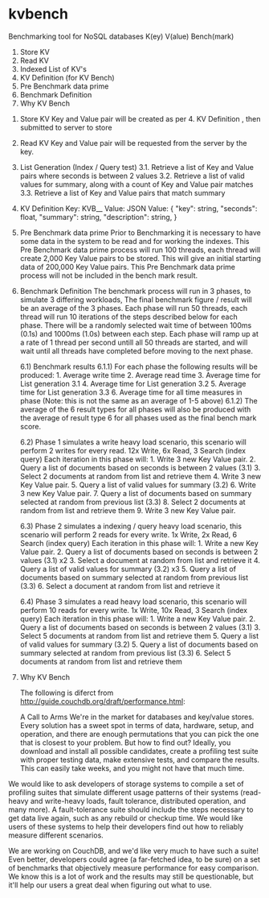 # kvbench
Benchmarking tool for NoSQL databases K(ey) V(alue) Bench(mark)

1. Store KV
2. Read KV
3. Indexed List of KV's
4. KV Definition (for KV Bench)
5. Pre Benchmark data prime
6. Benchmark Definition
7. Why KV Bench


1) Store KV
	Key and Value pair will be created as per 4. KV Definition , then submitted to server to store

2) Read KV
	Key and Value pair will be requested from the server by the key.

3) List Generation (Index / Query test)
	3.1. Retrieve a list of Key and Value pairs where seconds is between 2 values
	3.2. Retrieve a list of valid values for summary, along with a count of Key and Value pair matches
	3.3. Retrieve a list of Key and Value pairs that match summary

4) KV Definition
	Key: KVB_<ThreadId>_<UUID>
	Value: JSON Value:
		{
			"key": string,
			"seconds": float,
			"summary": string,
			"description": string,
		}

5) Pre Benchmark data prime
	Prior to Benchmarking it is necessary to have some data in the system to be read and
	for working the indexes.
	This Pre Benchmark data prime process will run 100 threads, each thread will create
	2,000 Key Value pairs to be stored. This will give an initial starting data of 200,000
	Key Value pairs.
	This Pre Benchmark data prime process will not be included in the bench mark result.

6) Benchmark Definition
	The benchmark process will run in 3 phases, to simulate 3 differing workloads, The final
	benchmark figure / result will be an average of the 3 phases.
	Each phase will run 50 threads, each thread will run 10 iterations of the steps described
	below for each phase. There will be a randomly selected wait time of between 100ms (0.1s) and
	1000ms (1.0s) between each step.
	Each phase will ramp up at a rate of 1 thread per second untill all 50 threads are started, and
	will wait until all threads have completed before moving to the next phase.

	6.1) Benchmark results
		6.1.1) For each phase the following results will be produced:
			1. Average write time
			2. Average read time
			3. Average time for List generation 3.1
			4. Average time for List generation 3.2
			5. Average time for List generation 3.3
			6. Average time for all time measures in phase (Note: this is not the same as an average of 1-5 above)
		6.1.2) The average of the 6 result types for all phases will also be produced with the average of
			result type 6 for all phases used as the final bench mark score.

	6.2) Phase 1 simulates a write heavy load scenario, this scenario will perform 2 writes for every read.
		12x Write, 6x Read, 3 Search (index query)
		Each iteration in this phase will:
			1. Write 3 new Key Value pair.
			2. Query a list of documents based on seconds is between 2 values (3.1)
			3. Select 2 documents at random from list and retrieve them
			4. Write 3 new Key Value pair.
			5. Query a list of valid values for summary (3.2)
			6. Write 3 new Key Value pair.
			7. Query a list of documents based on summary selected at random from previous list (3.3)
			8. Select 2 documents at random from list and retrieve them
			9. Write 3 new Key Value pair.

	6.3) Phase 2 simulates a indexing / query heavy load scenario, this scenario will perform 2 reads for every write.
		1x Write, 2x Read, 6 Search (index query)
		Each iteration in this phase will:
			1. Write a new Key Value pair.
			2. Query a list of documents based on seconds is between 2 values (3.1) x2
			3. Select a document at random from list and retrieve it
			4. Query a list of valid values for summary (3.2) x3
			5. Query a list of documents based on summary selected at random from previous list (3.3)
			6. Select a document at random from list and retrieve it

	6.4) Phase 3 simulates a read heavy load scenario, this scenario will perform 10 reads for every write.
		1x Write, 10x Read, 3 Search (index query)
		Each iteration in this phase will:
			1. Write a new Key Value pair.
			2. Query a list of documents based on seconds is between 2 values (3.1)
			3. Select 5 documents at random from list and retrieve them
			5. Query a list of valid values for summary (3.2)
			5. Query a list of documents based on summary selected at random from previous list (3.3)
			6. Select 5 documents at random from list and retrieve them


7) Why KV Bench

	The following is diferct from <http://guide.couchdb.org/draft/performance.html>:

	A Call to Arms
We're in the market for databases and key/value stores. Every solution has a sweet spot in terms of data, hardware, setup, and operation, and there are enough permutations that you can pick the one that is closest to your problem. But how to find out? Ideally, you download and install all possible candidates, create a profiling test suite with proper testing data, make extensive tests, and compare the results. This can easily take weeks, and you might not have that much time.

We would like to ask developers of storage systems to compile a set of profiling suites that simulate different usage patterns of their systems (read-heavy and write-heavy loads, fault tolerance, distributed operation, and many more). A fault-tolerance suite should include the steps necessary to get data live again, such as any rebuild or checkup time. We would like users of these systems to help their developers find out how to reliably measure different scenarios.

We are working on CouchDB, and we'd like very much to have such a suite! Even better, developers could agree (a far-fetched idea, to be sure) on a set of benchmarks that objectively measure performance for easy comparison. We know this is a lot of work and the results may still be questionable, but it'll help our users a great deal when figuring out what to use.

